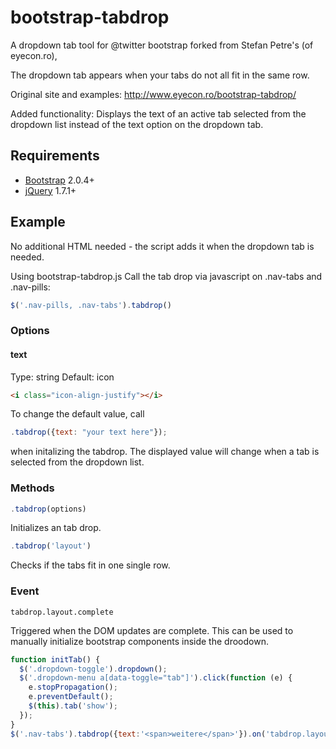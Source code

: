 bootstrap-tabdrop
=================

A dropdown tab tool for @twitter bootstrap forked from Stefan Petre's (of eyecon.ro),

The dropdown tab appears when your tabs do not all fit in the same row.

Original site and examples: http://www.eyecon.ro/bootstrap-tabdrop/

Added functionality: Displays the text of an active tab selected from the dropdown list instead of the text option on the dropdown tab.


## Requirements

* [Bootstrap](http://twitter.github.com/bootstrap/) 2.0.4+
* [jQuery](http://jquery.com/) 1.7.1+

## Example

No additional HTML needed - the script adds it when the dropdown tab is needed.

Using bootstrap-tabdrop.js
Call the tab drop via javascript on .nav-tabs and .nav-pills:
```js
$('.nav-pills, .nav-tabs').tabdrop()
```

### Options

#### text
Type: string
Default: icon
```html
<i class="icon-align-justify"></i>
```
To change the default value, call
```javascript
.tabdrop({text: "your text here"});
```
when initalizing the tabdrop. The displayed value will change when a tab is selected from the dropdown list.

### Methods

```js
.tabdrop(options)
```

Initializes an tab drop.

```js
.tabdrop('layout')
```

Checks if the tabs fit in one single row.

### Event

```
tabdrop.layout.complete
```

Triggered when the DOM updates are complete. This can be used to manually initialize bootstrap components inside the droodown.

```js
function initTab() {
  $('.dropdown-toggle').dropdown();
  $('.dropdown-menu a[data-toggle="tab"]').click(function (e) {
    e.stopPropagation();
    e.preventDefault();
    $(this).tab('show');
  });
}
$('.nav-tabs').tabdrop({text:'<span>weitere</span>'}).on('tabdrop.layout.complete', initTab);

```
